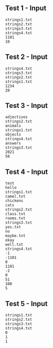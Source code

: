 ## Test 1 - Input
```
strings1.txt
strings2.txt
strings3.txt
strings4.txt
1101
10

```

## Test 2 - Input
```
strings4.txt
strings3.txt
strings2.txt
strings1.txt
1234
20

```

## Test 3 - Input
```
adjectives
strings2.txt
animals
strings1.txt
objects
strings4.txt
answers
strings3.txt
2021
50

```

## Test 4 - Input
```
test
hello
strings1.txt
camel.txt
chickens
cats
strings2.txt
class.txt
rooms.txt
strings3.txt
yes.txt
no
maybe.txt
okay
well.txt
strings4.txt
-1
-1101
0
1101
-2
0
51
100
5

```

## Test 5 - Input
```
strings1.txt
strings2.txt
strings3.txt
strings4.txt
0
1
1

```